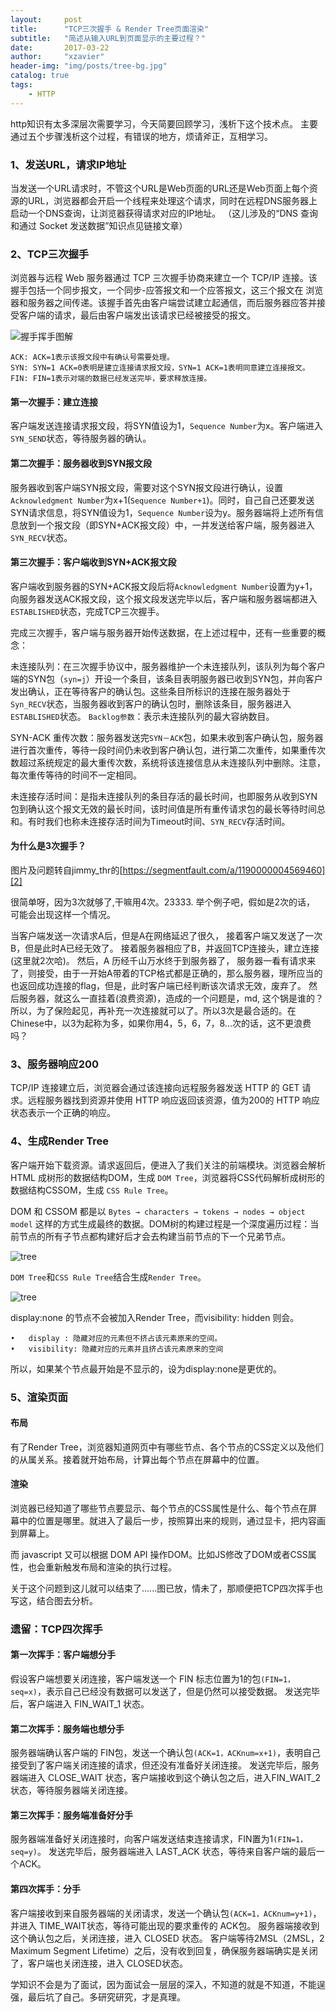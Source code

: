 ```yaml
---
layout:     post
title:      "TCP三次握手 & Render Tree页面渲染"
subtitle:   "简述从输入URL到页面显示的主要过程？"
date:       2017-03-22
author:     "xzavier"
header-img: "img/posts/tree-bg.jpg"
catalog: true
tags:
    - HTTP
---
```


http知识有太多深层次需要学习，今天简要回顾学习，浅析下这个技术点。
主要通过五个步骤浅析这个过程，有错误的地方，烦请斧正，互相学习。

### 1、发送URL，请求IP地址

当发送一个URL请求时，不管这个URL是Web页面的URL还是Web页面上每个资源的URL，浏览器都会开启一个线程来处理这个请求，同时在远程DNS服务器上启动一个DNS查询，让浏览器获得请求对应的IP地址。
（这儿涉及的“DNS 查询和通过 Socket 发送数据”知识点见链接文章）

### 2、TCP三次握手

浏览器与远程 Web 服务器通过 TCP 三次握手协商来建立一个 TCP/IP 连接。该握手包括一个同步报文，一个同步-应答报文和一个应答报文，这三个报文在 浏览器和服务器之间传递。该握手首先由客户端尝试建立起通信，而后服务器应答并接受客户端的请求，最后由客户端发出该请求已经被接受的报文。

![握手挥手图解][1]

    ACK: ACK=1表示该报文段中有确认号需要处理。
    SYN: SYN=1 ACK=0表明是建立连接请求报文段，SYN=1 ACK=1表明同意建立连接报文。
    FIN: FIN=1表示对端的数据已经发送完毕，要求释放连接。

#### 第一次握手：建立连接

客户端发送连接请求报文段，将SYN值设为1，`Sequence Number`为x。客户端进入`SYN_SEND`状态，等待服务器的确认。

#### 第二次握手：服务器收到SYN报文段

服务器收到客户端SYN报文段，需要对这个SYN报文段进行确认，设置`Acknowledgment Number`为x+1(`Sequence Number+1`)。同时，自己自己还要发送SYN请求信息，将SYN值设为1，`Sequence Number`设为y。服务器端将上述所有信息放到一个报文段（即SYN+ACK报文段）中，一并发送给客户端，服务器进入`SYN_RECV`状态。

#### 第三次握手：客户端收到SYN+ACK报文段

客户端收到服务器的SYN+ACK报文段后将`Acknowledgment Number`设置为y+1，向服务器发送ACK报文段，这个报文段发送完毕以后，客户端和服务器端都进入`ESTABLISHED`状态，完成TCP三次握手。

完成三次握手，客户端与服务器开始传送数据，在上述过程中，还有一些重要的概念： 
 
未连接队列：在三次握手协议中，服务器维护一个未连接队列，该队列为每个客户端的SYN包（`syn=j`）开设一个条目，该条目表明服务器已收到SYN包，并向客户发出确认，正在等待客户的确认包。这些条目所标识的连接在服务器处于`Syn_RECV`状态，当服务器收到客户的确认包时，删除该条目，服务器进入`ESTABLISHED`状态。 `Backlog参数`：表示未连接队列的最大容纳数目。 

SYN-ACK 重传次数：服务器发送完`SYN－ACK`包，如果未收到客户确认包，服务器进行首次重传，等待一段时间仍未收到客户确认包，进行第二次重传，如果重传次数超过系统规定的最大重传次数，系统将该连接信息从未连接队列中删除。注意，每次重传等待的时间不一定相同。 

未连接存活时间：是指未连接队列的条目存活的最长时间，也即服务从收到SYN包到确认这个报文无效的最长时间，该时间值是所有重传请求包的最长等待时间总和。有时我们也称未连接存活时间为Timeout时间、`SYN_RECV`存活时间。

#### 为什么是3次握手？

图片及问题转自jimmy_thr的[https://segmentfault.com/a/1190000004569460][2]

很简单呀，因为3次就够了,干嘛用4次。23333. 举个例子吧，假如是2次的话， 可能会出现这样一个情况。

当客户端发送一次请求A后，但是A在网络延迟了很久， 接着客户端又发送了一次B，但是此时A已经无效了。 接着服务器相应了B，并返回TCP连接头，建立连接(这里就2次哈)。 然后，A 历经千山万水终于到服务器了， 服务器一看有请求来了，则接受，由于一开始A带着的TCP格式都是正确的，那么服务器，理所应当的也返回成功连接的flag，但是，此时客户端已经判断该次请求无效，废弃了。 然后服务器，就这么一直挂着(浪费资源)，造成的一个问题是，md, 这个锅是谁的？ 所以，为了保险起见，再补充一次连接就可以了。所以3次是最合适的。在Chinese中，以3为起称为多，如果你用4，5，6，7，8...次的话，这不更浪费吗？

### 3、服务器响应200

TCP/IP 连接建立后，浏览器会通过该连接向远程服务器发送 HTTP 的 GET 请求。远程服务器找到资源并使用 HTTP 响应返回该资源，值为200的 HTTP 响应状态表示一个正确的响应。

### 4、生成Render Tree

客户端开始下载资源。请求返回后，便进入了我们关注的前端模块。浏览器会解析 HTML 成树形的数据结构DOM，生成 `DOM Tree`，浏览器将CSS代码解析成树形的数据结构CSSOM，生成 `CSS Rule Tree`。

DOM 和 CSSOM 都是以 `Bytes → characters → tokens → nodes → object model` 这样的方式生成最终的数据。DOM树的构建过程是一个深度遍历过程：当前节点的所有子节点都构建好后才会去构建当前节点的下一个兄弟节点。

![tree][3]

`DOM Tree`和`CSS Rule Tree`结合生成`Render Tree`。

![tree][4]

display:none 的节点不会被加入Render Tree，而visibility: hidden 则会。

    •   display : 隐藏对应的元素但不挤占该元素原来的空间。
    •   visibility: 隐藏对应的元素并且挤占该元素原来的空间

所以，如果某个节点最开始是不显示的，设为display:none是更优的。

### 5、渲染页面

#### 布局

有了Render Tree，浏览器知道网页中有哪些节点、各个节点的CSS定义以及他们的从属关系。接着就开始布局，计算出每个节点在屏幕中的位置。

#### 渲染

浏览器已经知道了哪些节点要显示、每个节点的CSS属性是什么、每个节点在屏幕中的位置是哪里。就进入了最后一步，按照算出来的规则，通过显卡，把内容画到屏幕上。

而 javascript 又可以根据 DOM API 操作DOM。比如JS修改了DOM或者CSS属性，也会重新触发布局和渲染的执行过程。


关于这个问题到这儿就可以结束了......图已放，情未了，那顺便把TCP四次挥手也写这，结合图去分析。

### 遗留：TCP四次挥手

#### 第一次挥手：客户端想分手

假设客户端想要关闭连接，客户端发送一个 FIN 标志位置为1的包`(FIN=1，seq=x)`，表示自己已经没有数据可以发送了，但是仍然可以接受数据。
发送完毕后，客户端进入 FIN_WAIT_1 状态。

#### 第二次挥手：服务端也想分手

服务器端确认客户端的 FIN包，发送一个确认包`(ACK=1，ACKnum=x+1)`，表明自己接受到了客户端关闭连接的请求，但还没有准备好关闭连接。
发送完毕后，服务器端进入 CLOSE_WAIT 状态，客户端接收到这个确认包之后，进入FIN_WAIT_2 状态，等待服务器端关闭连接。

#### 第三次挥手：服务端准备好分手

服务器端准备好关闭连接时，向客户端发送结束连接请求，FIN置为1`(FIN=1，seq=y)`。
发送完毕后，服务器端进入 LAST_ACK 状态，等待来自客户端的最后一个ACK。

#### 第四次挥手：分手

客户端接收到来自服务器端的关闭请求，发送一个确认包`(ACK=1，ACKnum=y+1)`，并进入 TIME_WAIT状态，等待可能出现的要求重传的 ACK包。
服务器端接收到这个确认包之后，关闭连接，进入 CLOSED 状态。
客户端等待2MSL（2MSL，2 Maximum Segment Lifetime）之后，没有收到回复，确保服务器端确实是关闭了，客户端也关闭连接，进入 CLOSED状态。

学知识不会是为了面试，因为面试会一层层的深入，不知道的就是不知道，不能逞强，最后坑了自己。多研究研究，才是真理。


  [1]: https://sfault-image.b0.upaiyun.com/201/934/2019344468-57dcba4ea5f93_articlex
  [2]: https://segmentfault.com/a/1190000004569460#articleHeader1
  [3]: https://sfault-image.b0.upaiyun.com/382/346/3823461562-5694b0350a6ee_articlex
  [4]: https://sfault-image.b0.upaiyun.com/155/143/1551438340-5694b04a66d9b_articlex

